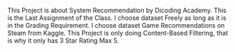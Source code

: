 This Project is about System Recommendation by Dicoding Academy.
This is the Last Assignment of the Class.
I choose dataset Freely as long as it is in the Grading Requirement.
I choose dataset Game Recommendations on Steam from Kaggle.
This Project is only doing Content-Based Filtering, that is why it only has 3 Star Rating Max 5.
